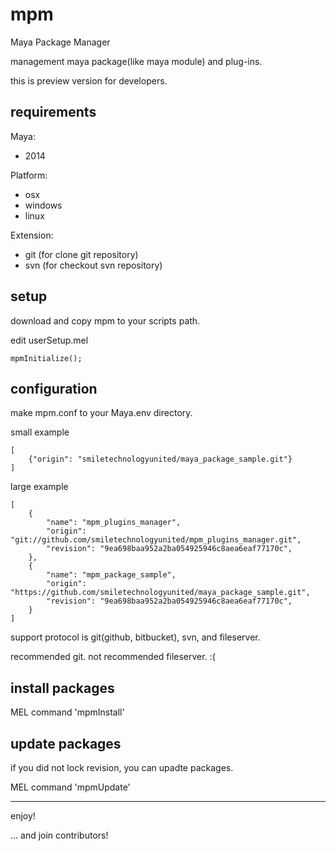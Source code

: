 mpm
===

Maya Package Manager

management maya package(like maya module) and plug-ins.

this is preview version for developers.


requirements
------------

Maya:

* 2014

Platform:

* osx
* windows
* linux

Extension:

* git (for clone git repository)
* svn (for checkout svn repository)

setup
-----

download and copy mpm to your scripts path.

edit userSetup.mel

```
mpmInitialize();
```


configuration
-------------

make mpm.conf to your Maya.env directory.

small example

```
[
    {"origin": "smiletechnologyunited/maya_package_sample.git"}
]
```

large example 
```
[
    {
		"name": "mpm_plugins_manager",
		"origin": "git://github.com/smiletechnologyunited/mpm_plugins_manager.git",
		"revision": "9ea698baa952a2ba054925946c8aea6eaf77170c",
    },
    {
		"name": "mpm_package_sample",
		"origin": "https://github.com/smiletechnologyunited/maya_package_sample.git",
		"revision": "9ea698baa952a2ba054925946c8aea6eaf77170c",
    }
]
```

support protocol is git(github, bitbucket), svn, and fileserver.

recommended git.
not recommended fileserver. :(

install packages
----------------

MEL command 'mpmInstall'

update packages
---------------

if you did not lock revision, you can upadte packages.

MEL command 'mpmUpdate'


----


enjoy!

... and join contributors!



